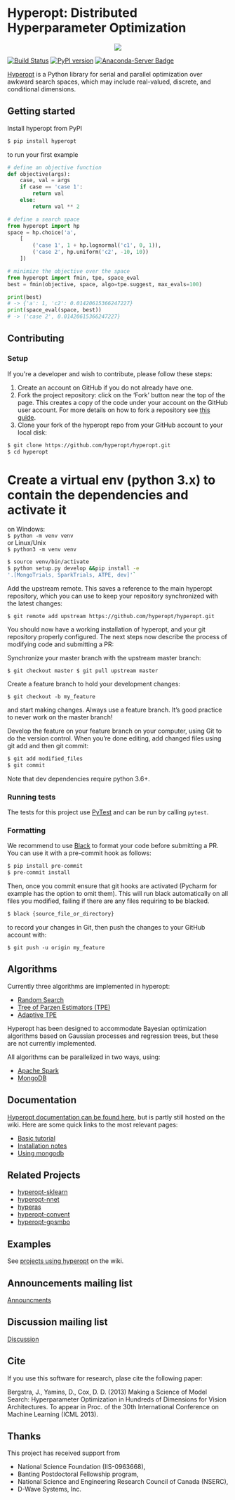 
# Hyperopt: Distributed Hyperparameter Optimization

<p align="center">
<img src="https://i.postimg.cc/TPmffWrp/hyperopt-new.png" />
</p>


[![Build Status](https://travis-ci.org/hyperopt/hyperopt.svg?branch=master)](https://travis-ci.org/hyperopt/hyperopt)  [![PyPI version](https://badge.fury.io/py/hyperopt.svg)](https://badge.fury.io/py/hyperopt)  [![Anaconda-Server Badge](https://anaconda.org/conda-forge/hyperopt/badges/version.svg)](https://anaconda.org/conda-forge/hyperopt)

[Hyperopt](https://github.com/hyperopt/hyperopt) is a Python library for serial and parallel optimization over awkward
search spaces, which may include real-valued, discrete, and conditional
dimensions.

## Getting started

Install hyperopt from PyPI

```python
$ pip install hyperopt
```

to run your first example

```python
# define an objective function
def objective(args):
    case, val = args
    if case == 'case 1':
        return val
    else:
        return val ** 2

# define a search space
from hyperopt import hp
space = hp.choice('a',
    [
        ('case 1', 1 + hp.lognormal('c1', 0, 1)),
        ('case 2', hp.uniform('c2', -10, 10))
    ])

# minimize the objective over the space
from hyperopt import fmin, tpe, space_eval
best = fmin(objective, space, algo=tpe.suggest, max_evals=100)

print(best)
# -> {'a': 1, 'c2': 0.01420615366247227}
print(space_eval(space, best))
# -> ('case 2', 0.01420615366247227}
```

## Contributing 

### Setup
If you're a developer and wish to contribute, please follow these steps:
1. Create an account on GitHub if you do not already have one.
2. Fork the project repository: click on the ‘Fork’ button near the top
   of the page. This creates a copy of the code under your account on
   the GitHub user account. For more details on how to fork a repository
   see [this guide](https://help.github.com/articles/fork-a-repo/).
3. Clone your fork of the hyperopt repo from your GitHub account to your
   local disk:

```bash
$ git clone https://github.com/hyperopt/hyperopt.git
$ cd hyperopt
```

# Create a virtual env (python 3.x) to contain the dependencies and activate it
on Windows:  
`$ python -m venv venv`  
or Linux/Unix  
`$ python3 -m venv venv`

```bash
$ source venv/bin/activate
$ python setup.py develop &&pip install -e
'.[MongoTrials, SparkTrials, ATPE, dev]'`
```

Add the upstream remote. This saves a reference to the main hyperopt
repository, which you can use to keep your repository synchronized with
the latest changes:

`$ git remote add upstream https://github.com/hyperopt/hyperopt.git`

You should now have a working installation of hyperopt, and your git
repository properly configured. The next steps now describe the process
of modifying code and submitting a PR:

Synchronize your master branch with the upstream master branch:

`$ git checkout master $ git pull upstream master`

Create a feature branch to hold your development changes:

`$ git checkout -b my_feature`

and start making changes. Always use a feature branch. It’s good practice to never work on the master branch!

Develop the feature on your feature branch on your computer, using Git
to do the version control. When you’re done editing, add changed files
using git add and then git commit:
```bash
$ git add modified_files
$ git commit
```

Note that dev dependencies require python 3.6+.

### Running tests
The tests for this project use [PyTest](https://docs.pytest.org/en/latest/) and can be run by calling `pytest`.

### Formatting 
We recommend to use [Black](https://github.com/psf/black) to format your code before submitting a PR. You can use it 
with a pre-commit hook as follows:

```bash
$ pip install pre-commit
$ pre-commit install
```

Then, once you commit ensure that git hooks are activated (Pycharm for example has the 
option to omit them). This will run black automatically on all files you modified, 
failing if there are any files requiring to be blacked.

```bash
$ black {source_file_or_directory}
```

to record your changes in Git, then push the changes to your GitHub account with:

`$ git push -u origin my_feature`

## Algorithms

Currently three algorithms are implemented in hyperopt:

- [Random Search](http://www.jmlr.org/papers/v13/bergstra12a.html?source=post_page---------------------------)
- [Tree of Parzen Estimators (TPE)](https://papers.nips.cc/paper/4443-algorithms-for-hyper-parameter-optimization.pdf)
- [Adaptive TPE](https://www.electricbrain.io/blog/learning-to-optimize)

Hyperopt has been designed to accommodate Bayesian optimization algorithms based on Gaussian processes and regression trees, but these are not currently implemented.

All algorithms can be parallelized in two ways, using:

- [Apache Spark](https://spark.apache.org/)
- [MongoDB](https://mongodb.com)

## Documentation

[Hyperopt documentation can be found here](http://hyperopt.github.io/hyperopt), but is partly still hosted on the wiki. Here are some quick links to the most relevant pages:

- [Basic tutorial](https://github.com/hyperopt/hyperopt/wiki/FMin)
- [Installation notes](https://github.com/hyperopt/hyperopt/wiki/Installation-Notes)
- [Using mongodb](https://github.com/hyperopt/hyperopt/wiki/Parallelizing-Evaluations-During-Search-via-MongoDB)

## Related Projects

* [hyperopt-sklearn](https://github.com/hyperopt/hyperopt-sklearn)
* [hyperopt-nnet](https://github.com/hyperopt/hyperopt-nnet)
* [hyperas](https://github.com/maxpumperla/hyperas)
* [hyperopt-convent](https://github.com/hyperopt/hyperopt-convnet)
* [hyperopt-gpsmbo](https://github.com/hyperopt/hyperopt-gpsmbo/blob/master/hp_gpsmbo/hpsuggest.py)

## Examples

See [projects using hyperopt](https://github.com/hyperopt/hyperopt/wiki/Hyperopt-in-Other-Projects) on the wiki.

## Announcements mailing list

[Announcments](https://groups.google.com/forum/#!forum/hyperopt-announce)

## Discussion mailing list

[Discussion](https://groups.google.com/forum/#!forum/hyperopt-discuss)

## Cite

If you use this software for research, plase cite the following paper:

Bergstra, J., Yamins, D., Cox, D. D. (2013) Making a Science of Model Search: Hyperparameter Optimization in Hundreds of Dimensions for Vision Architectures. To appear in Proc. of the 30th International Conference on Machine Learning (ICML 2013).

## Thanks

This project has received support from

- National Science Foundation (IIS-0963668),
- Banting Postdoctoral Fellowship program,
- National Science and Engineering Research Council of Canada (NSERC),
- D-Wave Systems, Inc.
